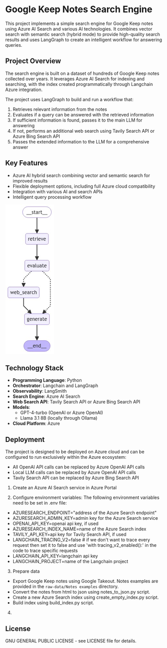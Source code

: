 # Google Keep Notes Search Engine

This project implements a simple search engine for Google Keep notes using Azure AI Search and various AI technologies. It combines vector search with semantic search (hybrid mode) to provide high-quality search results and uses LangGraph to create an intelligent workflow for answering queries.

## Project Overview

The search engine is built on a dataset of hundreds of Google Keep notes collected over years. It leverages Azure AI Search for indexing and searching, with the index created programmatically through Langchain Azure integration.

The project uses LangGraph to build and run a workflow that:
1. Retrieves relevant information from the notes
2. Evaluates if a query can be answered with the retrieved information
3. If sufficient information is found, passes it to the main LLM for answering
4. If not, performs an additional web search using Tavily Search API or Azure Bing Search API
5. Passes the extended information to the LLM for a comprehensive answer

## Key Features

- Azure AI hybrid search combining vector and semantic search for improved results
- Flexible deployment options, including full Azure cloud compatibility
- Integration with various AI and search APIs
- Intelligent query processing workflow

![Workflow graph](data/image.png)

## Technology Stack

- **Programming Language**: Python
- **Orchestrator**: Langchain and LangGraph
- **Observability**: LangSmith
- **Search Engine**: Azure AI Search
- **Web Search API**: Tavily Search API or Azure Bing Search API
- **Models**: 
  - GPT-4-turbo (OpenAI or Azure OpenAI)
  - Llama 3.1 8B (locally through Ollama)
- **Cloud Platform**: Azure

## Deployment

The project is designed to be deployed on Azure cloud and can be configured to run exclusively within the Azure ecosystem:

- All OpenAI API calls can be replaced by Azure OpenAI API calls
- Local LLM calls can be replaced by Azure OpenAI API calls
- Tavily Search API can be replaced by Azure Bing Search API

1. Create an Azure AI Search service in Azure Portal

2. Configure environment variables:
The following environment variables need to be set in .env file:
- AZURESEARCH_ENDPOINT="address of the Azure Search endpoint"
- AZURESEARCH_ADMIN_KEY=admin key for the Azure Search service
- OPENAI_API_KEY=openai api key, if used
- AZURESEARCH_INDEX_NAME=name of the Azure Search index
- TAVILY_API_KEY=api key for Tavily Search API, if used
- LANGCHAIN_TRACING_V2=false # if we don't want to trace every request then set it to false and use 'with tracing_v2_enabled():' in the code to trace specific requests
- LANGCHAIN_API_KEY=langchain api key
- LANGCHAIN_PROJECT=name of the Langchain project

3. Prepare data
- Export Google Keep notes using Google Takeout. Notes examples are provided in the `raw-data/Notes examples` directory.
- Convert the notes from html to json using notes_to_json.py script.
- Create a new Azure Search index using create_empty_index.py script.
- Build index using build_index.py script.

4. 

## License

GNU GENERAL PUBLIC LICENSE - see LICENSE file for details.
